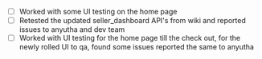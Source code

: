 - [ ] Worked with some UI testing on the home page
- [ ] Retested the updated seller_dashboard API's from wiki and reported issues to anyutha and dev team
- [ ] Worked with UI testing for the home page till the check out, for the newly rolled UI to qa, found some issues reported the same to anyutha